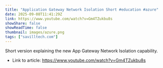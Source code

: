 ```yaml
---
title: "Application Gateway Network Isolation Short #education #azure"
date: 2025-09-08T11:41:29Z
link: https://www.youtube.com/watch?v=Gm4TZukbu8s
showShare: false
showReadTime: false
thumbnail: images/azure.png
tags: ["savilltech.com"]
---
```

Short version explaining the new App Gateway Network Isolation capability.

- Link to article: https://www.youtube.com/watch?v=Gm4TZukbu8s